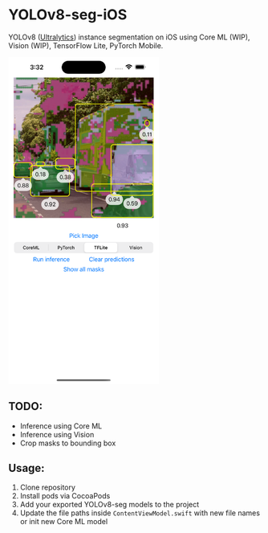 # YOLOv8-seg-iOS
YOLOv8 ([Ultralytics](https://github.com/ultralytics/ultralytics)) instance segmentation on iOS using Core ML (WIP), Vision (WIP), TensorFlow Lite, PyTorch Mobile.

<img src="Docs/Images/Example.png" width="300">

## TODO:
- Inference using Core ML
- Inference using Vision
- Crop masks to bounding box

## Usage:
1. Clone repository
2. Install pods via CocoaPods
3. Add your exported YOLOv8-seg models to the project
4. Update the file paths inside `ContentViewModel.swift` with new file names or init new Core ML model
